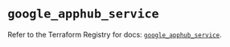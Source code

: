 # `google_apphub_service`

Refer to the Terraform Registry for docs: [`google_apphub_service`](https://registry.terraform.io/providers/hashicorp/google-beta/6.36.0/docs/resources/google_apphub_service).
